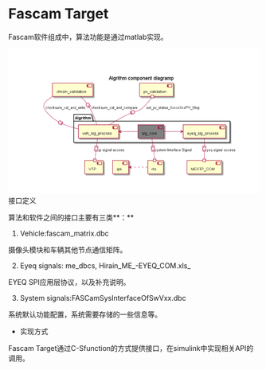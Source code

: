 # Fascam Target

Fascam软件组成中，算法功能是通过matlab实现。

![](/assets/software_arch.png)接口定义

算法和软件之间的接口主要有三类**：**

1. Vehicle:fascam\_matrix.dbc

摄像头模块和车辆其他节点通信矩阵。

2. Eyeq signals: me_dbcs, Hirain\_ME_-EYEQ\_COM.xls\_

EYEQ SPI应用层协议，以及补充说明。

3. System signals:FASCamSysInterfaceOfSwVxx.dbc

系统默认功能配置，系统需要存储的一些信息等。

* 实现方式

Fascam Target通过C-Sfunction的方式提供接口，在simulink中实现相关API的调用。

